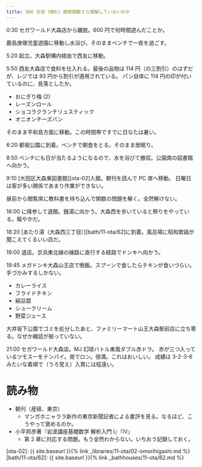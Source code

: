 ```yaml
---
title: 360 日目（晴れ）連続関数すら理解していないのか
---
```


0:30 セガワールド大森店から離脱。600 円で何時間遊んだことか。

鹿島庚塚児童遊園に移動し水浴び。そのままベンチで一夜を過ごす。

5:20 起立。大森駅構内経由で西友に移動。

5:50 西友大森店で食料を仕入れる。最後の品物は 114 円（の三割引）のはずだが、レジでは 93 円から割引が適用されている。
パン自体に 114 円の印が付いているのに、見落としたか。
* おにぎり梅 (2)
* レーズンロール
* ショコラクランチリュスティック
* オニオンチーズパン

そのまま平和島方面に移動。この時間帯ですでに日なたは暑い。

6:20 都堀公園に到着。ベンチで朝食をとる。そのまま居眠り。

8:50 ベンチにも日が当たるようになるので、水を浴びて撤収。公園南の図書館へ向かう。

9:10 [大田区大森東図書館][ota-02]入館。朝刊を読んで PC 席へ移動。
日曜日は客が多い関係であまり作業ができない。

昼前から閲覧席に教科書を持ち込んで関数の問題を解く。全然解けない。

18:00 に降参して退館。銭湯に向かう。大森西を歩いていると祭りをやっている。賑やかだ。

18:20 [あたり湯（大森西三丁目）][bath/11-ota/62]に到着。風呂場に昭和歌謡が聞こえてくるいい店だ。

19:00 退店。京浜東北線の線路に直行する経路でドンキへ向かう。

19:45 メガドンキ大森山王店で晩飯。スプーンで食したらチキンが食いづらい。手づかみするしかない。
* カレーライス
* フライドチキン
* 絹豆腐
* シュークリーム
* 野菜ジュース

大井坂下公園でゴミを処分したあと、ファミリーマート山王大森駅前店に立ち寄る。なぜか雑誌が揃っていない。

21:00 セガワールド大森店。MJ 幻球バトル東風ダブル赤ドラ。
赤が三つ入っているツモスーをテンパイ。発でロン。倍満。これはおいしい。
成績は 3-2-3-6 みたいな着順で（うろ覚え）入賞には程遠い。

# 読み物

* 朝刊（産経、東京）
  * マンガホニャララ新作の東京新聞記者による書評を見る。なるほど、こうやって褒めるのか。
* 小平邦彦著『岩波講座基礎数学 解析入門 I』『IV』
  * 第 2 章に対応する問題。もう全然わからない。いちおう記録しておく。

[ota-02]: {{ site.baseurl }}{% link _libraries/11-ota/02-omorihigashi.md %}
[bath/11-ota/62]: {{ site.baseurl }}{% link _bathhouses/11-ota/62.md %}
